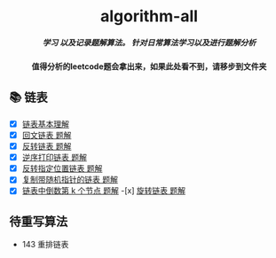 <div align = "center"><h1>algorithm-all</h1></div>
<div align = "center"><h5>学习 以及记录题解算法。 针对日常算法学习以及进行题解分析</h5></div>
<div align = "center"><h4>值得分析的leetcode题会拿出来，如果此处看不到，请移步到文件夹</h4></div>

## 📚 链表

- [x] [链表基本理解](https://a572251465.github.io/blogs/algorithm/linkedList.html)
- [x] [回文链表 题解](https://github.com/a572251465/algorithm-all/tree/main/%E9%93%BE%E8%A1%A8/%E9%9D%A2%E8%AF%95%E9%A2%98%2002.06.%20%E5%9B%9E%E6%96%87%E9%93%BE%E8%A1%A8)
- [x] [反转链表 题解](https://github.com/a572251465/algorithm-all/tree/main/%E9%93%BE%E8%A1%A8/206.%20%E5%8F%8D%E8%BD%AC%E9%93%BE%E8%A1%A8)
- [x] [逆序打印链表 题解](https://github.com/a572251465/algorithm-all/tree/main/%E9%93%BE%E8%A1%A8/%E5%89%91%E6%8C%87%20Offer%2006.%20%E4%BB%8E%E5%B0%BE%E5%88%B0%E5%A4%B4%E6%89%93%E5%8D%B0%E9%93%BE%E8%A1%A8)
- [x] [反转指定位置链表 题解](https://github.com/a572251465/algorithm-all/tree/main/%E9%93%BE%E8%A1%A8/92.%20%E5%8F%8D%E8%BD%AC%E9%93%BE%E8%A1%A8%20II)
- [x] [复制带随机指针的链表 题解](https://github.com/a572251465/algorithm-all/tree/main/%E9%93%BE%E8%A1%A8/138.%20%E5%A4%8D%E5%88%B6%E5%B8%A6%E9%9A%8F%E6%9C%BA%E6%8C%87%E9%92%88%E7%9A%84%E9%93%BE%E8%A1%A8)
- [x] [链表中倒数第 k 个节点 题解](https://github.com/a572251465/algorithm-all/tree/main/%E9%93%BE%E8%A1%A8/%E5%89%91%E6%8C%87%20Offer%2022.%20%E9%93%BE%E8%A1%A8%E4%B8%AD%E5%80%92%E6%95%B0%E7%AC%ACk%E4%B8%AA%E8%8A%82%E7%82%B9) -[x] [旋转链表 题解](https://github.com/a572251465/algorithm-all/tree/main/%E9%93%BE%E8%A1%A8/61.%20%E6%97%8B%E8%BD%AC%E9%93%BE%E8%A1%A8)

## 待重写算法

- 143 重排链表
 
